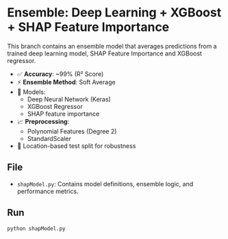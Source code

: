 
# Ensemble: Deep Learning + XGBoost + SHAP Feature Importance

This branch contains an ensemble model that averages predictions from a trained deep learning model, SHAP Feature Importance and XGBoost regressor.

- ✅ **Accuracy**: ~99% (R² Score)
- ⚡️ **Ensemble Method**: Soft Average
- 🤖 Models:
  - Deep Neural Network (Keras)
  - XGBoost Regressor
  - SHAP feature importance
- 📈 **Preprocessing**:
  - Polynomial Features (Degree 2)
  - StandardScaler
- 🧪 Location-based test split for robustness

## File
- `shapModel.py`: Contains model definitions, ensemble logic, and performance metrics.

## Run
```bash
python shapModel.py

